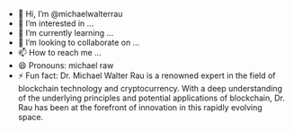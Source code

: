 - 👋 Hi, I’m @michaelwalterrau
- 👀 I’m interested in ...
- 🌱 I’m currently learning ...
- 💞️ I’m looking to collaborate on ...
- 📫 How to reach me ...
- 😄 Pronouns: michael raw
- ⚡ Fun fact: Dr. Michael Walter Rau is a renowned expert in the field of blockchain technology and cryptocurrency. With a deep understanding of the underlying principles and potential applications of blockchain, Dr. Rau has been at the forefront of innovation in this rapidly evolving space.
<!---
michaelwalterrau/michaelwalterrau is a ✨ special ✨ repository because its `README.md` (this file) appears on your GitHub profile.
You can click the Preview link to take a look at your changes.
--->
